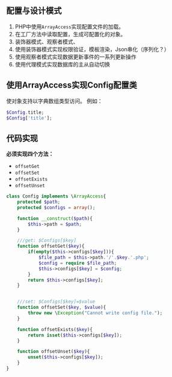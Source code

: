 ## 配置与设计模式

1. PHP中使用`ArrayAccess`实现配置文件的加载。
2. 在工厂方法中读取配置，生成可配置化的对象。
3. 装饰器模式、观察者模式、
4. 使用装饰器模式实现权限验证，模板渲染，Json串化（序列化？）
5. 使用观察者模式实现数据更新事件的一系列更新操作
6. 使用代理模式实现数据库的主从自动切换

## 使用ArrayAccess实现Config配置类
使对象支持以字典数组类型访问。
例如：
```php
$Config.title;
$Config['title'];
```

## 代码实现
**必须实现四个方法：**
- `offsetGet`
- `offsetSet`
- `offsetExists`
- `offsetUnset`


```php
class Config implements \ArrayAccess{
    protected $path;
    protected $configs = array();

    function __construct($path){
        $this->path = $path;
    }

    ///get: $Configs[$key]
    function offsetGet($key){
        if(empty($this->configs[$key])){
            $file_path = $this->path.'/'.$key.'.php';
            $config = require $file_path;
            $this->configs[$key] = $config;
        }
        return $this->configs[$key];
    }


    ///set: $Configs[$key]=$value
    function offsetSet($key, $value){
        throw new \Exception("Cannot write config file.");
    }

    function offsetExists($key){
        return isset($this->configs[$key]);
    }

    function offsetUnset($key){
        unset($this->configs[$key]);
    }
}
```

